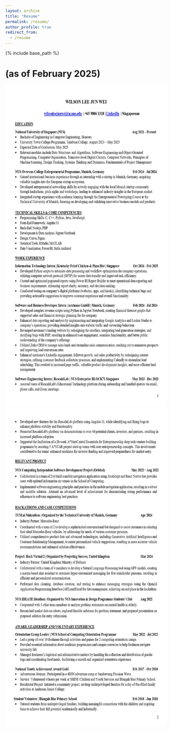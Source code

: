 ```yaml
---
layout: archive
title: "Resume"
permalink: /resume/
author_profile: true
redirect_from:
  - /resume
---
```


{% include base_path %}

# (as of February 2025)

<img src="/images/Wilson_Resume_Feb_1.jpg" height="1000px" width="800px">
<img src="/images/Wilson_Resume_Feb_2.jpg" height="1000px" width="800px">
